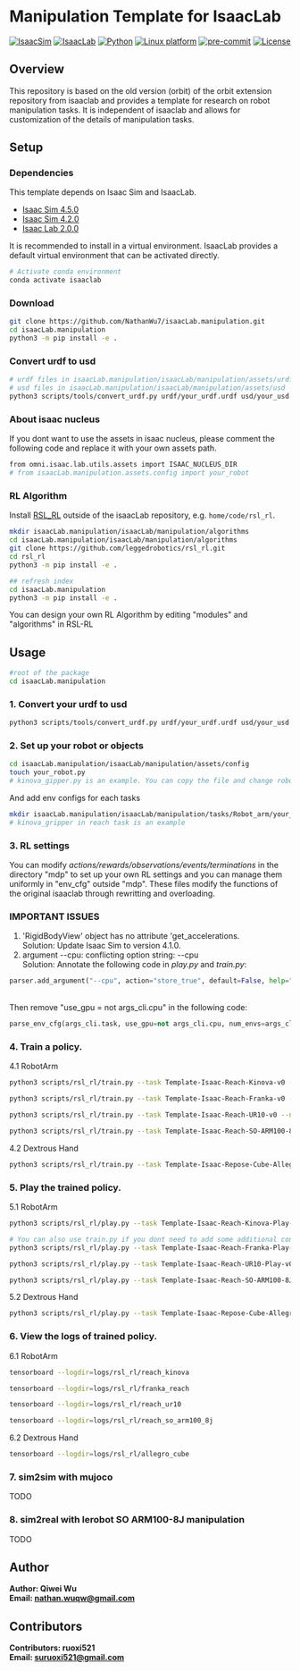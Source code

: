# Manipulation Template for IsaacLab

[![IsaacSim](https://img.shields.io/badge/IsaacSim-4.5.0-silver.svg)](https://docs.omniverse.nvidia.com/isaacsim/latest/overview.html)
[![IsaacLab](https://img.shields.io/badge/IsaacLab-2.0.0-silver)](https://isaac-sim.github.io/IsaacLab/)
[![Python](https://img.shields.io/badge/python-3.10-blue.svg)](https://docs.python.org/3/whatsnew/3.10.html)
[![Linux platform](https://img.shields.io/badge/platform-linux--64-orange.svg)](https://releases.ubuntu.com/20.04/)
[![pre-commit](https://img.shields.io/badge/pre--commit-enabled-brightgreen?logo=pre-commit&logoColor=white)](https://pre-commit.com/)
[![License](https://img.shields.io/badge/license-MIT-yellow.svg)](https://opensource.org/license/mit)

## Overview

This repository is based on the old version (orbit) of the orbit extension repository from isaaclab and provides a template for research on robot manipulation tasks. It is independent of isaaclab and allows for customization of the details of manipulation tasks.

## Setup

### Dependencies

This template depends on Isaac Sim and IsaacLab. 

- [Isaac Sim 4.5.0](https://docs.isaacsim.omniverse.nvidia.com/latest/index.html)
- [Isaac Sim 4.2.0](https://docs.omniverse.nvidia.com/isaacsim/latest/index.html)
- [Isaac Lab 2.0.0](https://isaac-sim.github.io/IsaacLab/)

It is recommended to install in a virtual environment. IsaacLab provides a default virtual environment that can be activated directly.
```bash
# Activate conda environment
conda activate isaaclab
```
### Download
```bash
git clone https://github.com/NathanWu7/isaacLab.manipulation.git
cd isaacLab.manipulation
python3 -m pip install -e .
```

### Convert urdf to usd
```bash
# urdf files in isaacLab.manipulation/isaacLab/manipulation/assets/urdf 
# usd files in isaacLab.manipulation/isaacLab/manipulation/assets/usd
python3 scripts/tools/convert_urdf.py urdf/your_urdf.urdf usd/your_usd.usd
```
### About isaac nucleus
If you dont want to use the assets in isaac nucleus, please comment the following code and replace it with your own assets path.
```bash
from omni.isaac.lab.utils.assets import ISAAC_NUCLEUS_DIR
# from isaacLab.manipulation.assets.config import your_robot
```
### RL Algorithm

Install [RSL_RL](https://github.com/leggedrobotics/rsl_rl) outside of the isaacLab repository, e.g. `home/code/rsl_rl`.

```bash
mkdir isaacLab.manipulation/isaacLab/manipulation/algorithms
cd isaacLab.manipulation/isaacLab/manipulation/algorithms
git clone https://github.com/leggedrobotics/rsl_rl.git
cd rsl_rl
python3 -m pip install -e .

## refresh index
cd isaacLab.manipulation
python3 -m pip install -e .
```
You can design your own RL Algorithm by editing "modules" and "algorithms" in RSL-RL

## Usage
```bash
#root of the package
cd isaacLab.manipulation
```
### 1. Convert your urdf to usd
```bash
python3 scripts/tools/convert_urdf.py urdf/your_urdf.urdf usd/your_usd.usd
```
### 2. Set up your robot or objects
```bash
cd isaacLab.manipulation/isaacLab/manipulation/assets/config
touch your_robot.py
# kinova_gipper.py is an example. You can copy the file and change robot_usd = "kinova_robotiq.usd" to your own usd and apply some changes in ArticulationCfg 
```
And add env configs for each tasks
```bash
mkdir isaacLab.manipulation/isaacLab/manipulation/tasks/Robot_arm/your_tasks/config/your_robot_env
# kinova_gripper in reach task is an example
```
### 3. RL settings
You can modify *actions/rewards/observations/events/terminations* in the directory "mdp" to set up your own RL settings and you can manage them uniformly in "env_cfg" outside "mdp". These files modify the functions of the original isaaclab through rewritting and overloading.

### IMPORTANT ISSUES
1.  'RigidBodyView' object has no attribute 'get_accelerations.
<br>Solution: Update Isaac Sim to version 4.1.0.
2.  argument --cpu: conflicting option string: --cpu
<br>Solution: Annotate the following code in *play.py* and *train.py*:
```python
parser.add_argument("--cpu", action="store_true", default=False, help="Use CPU pipeline.")
```
<br>Then remove "use_gpu = not args_cli.cpu" in the following code:
```python
parse_env_cfg(args_cli.task, use_gpu=not args_cli.cpu, num_envs=args_cli.num_envs)
```

### 4. Train a policy.
4.1 RobotArm
```bash
python3 scripts/rsl_rl/train.py --task Template-Isaac-Reach-Kinova-v0 --num_envs 4096 --headless
```
```bash
python3 scripts/rsl_rl/train.py --task Template-Isaac-Reach-Franka-v0 --num_envs 4096 --headless
```
```bash
python3 scripts/rsl_rl/train.py --task Template-Isaac-Reach-UR10-v0 --num_envs 4096 --headless
```
```bash
python3 scripts/rsl_rl/train.py --task Template-Isaac-Reach-SO-ARM100-8J-v0 --num_envs 4096 --headless
```
4.2 Dextrous Hand
```bash
python3 scripts/rsl_rl/train.py --task Template-Isaac-Repose-Cube-Allegro-v0 --num_envs 4096 --headless
```


### 5. Play the trained policy.

5.1 RobotArm
```bash
python3 scripts/rsl_rl/play.py --task Template-Isaac-Reach-Kinova-Play-v0 --num_envs 16
```
```bash
# You can also use train.py if you dont need to add some additional configs.
python3 scripts/rsl_rl/play.py --task Template-Isaac-Reach-Franka-Play-v0 --num_envs 16
```
```bash
python3 scripts/rsl_rl/play.py --task Template-Isaac-Reach-UR10-Play-v0 --num_envs 16
```
```bash
python3 scripts/rsl_rl/play.py --task Template-Isaac-Reach-SO-ARM100-8J-Play-v0 --num_envs 16
```
5.2 Dextrous Hand
```bash
python3 scripts/rsl_rl/play.py --task Template-Isaac-Repose-Cube-Allegro-Play-v0 --num_envs 16
```

### 6. View the logs of trained policy.

6.1 RobotArm
```bash
tensorboard --logdir=logs/rsl_rl/reach_kinova
```
```bash
tensorboard --logdir=logs/rsl_rl/franka_reach
```
```bash
tensorboard --logdir=logs/rsl_rl/reach_ur10
```
```bash
tensorboard --logdir=logs/rsl_rl/reach_so_arm100_8j
```
6.2 Dextrous Hand
```bash
tensorboard --logdir=logs/rsl_rl/allegro_cube
```

### 7. sim2sim with mujoco

TODO

### 8. sim2real with lerobot SO ARM100-8J manipulation

TODO

## Author
**Author: Qiwei Wu<br />
Email: nathan.wuqw@gmail.com**

## Contributors
**Contributors: ruoxi521<br />
Email: suruoxi521@gmail.com**
